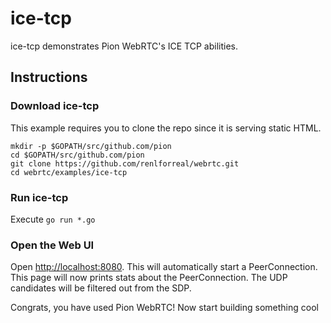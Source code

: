 # ice-tcp

ice-tcp demonstrates Pion WebRTC's ICE TCP abilities.

## Instructions

### Download ice-tcp

This example requires you to clone the repo since it is serving static HTML.

```
mkdir -p $GOPATH/src/github.com/pion
cd $GOPATH/src/github.com/pion
git clone https://github.com/renlforreal/webrtc.git
cd webrtc/examples/ice-tcp
```

### Run ice-tcp

Execute `go run *.go`

### Open the Web UI

Open [http://localhost:8080](http://localhost:8080). This will automatically start a PeerConnection. This page will now prints stats about the PeerConnection. The UDP candidates will be filtered out from the SDP.

Congrats, you have used Pion WebRTC! Now start building something cool
